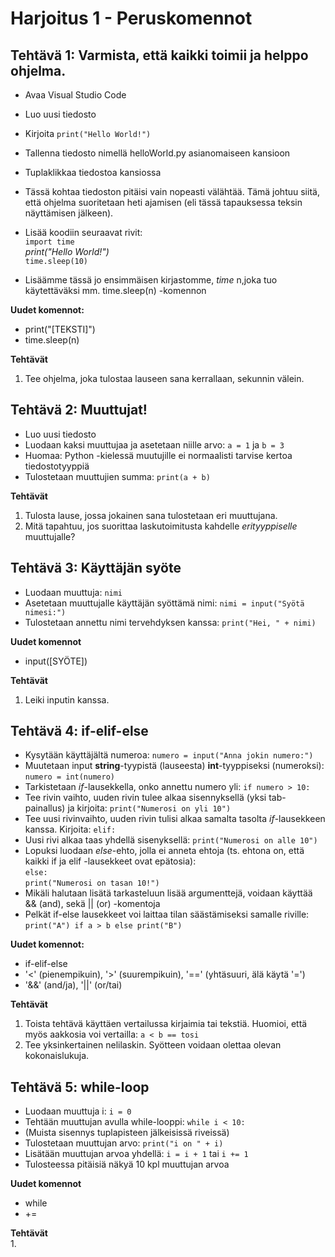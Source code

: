 # Harjoitus 1 - Peruskomennot

## Tehtävä 1: Varmista, että kaikki toimii ja helppo ohjelma.
- Avaa Visual Studio Code
- Luo uusi tiedosto
- Kirjoita `print("Hello World!")`
- Tallenna tiedosto nimellä helloWorld.py asianomaiseen kansioon
- Tuplaklikkaa tiedostoa kansiossa
- Tässä kohtaa tiedoston pitäisi vain nopeasti välähtää. Tämä johtuu siitä, että ohjelma suoritetaan heti ajamisen (eli tässä tapauksessa teksin näyttämisen jälkeen).
- Lisää koodiin seuraavat rivit:  
`import time`  
*print("Hello World!")*  
`time.sleep(10)`  

- Lisäämme tässä jo ensimmäisen kirjastomme, *time* n,joka tuo käytettäväksi mm. time.sleep(n) -komennon

**Uudet komennot:**  
- print("[TEKSTI]")
- time.sleep(n)

**Tehtävät**  
1. Tee ohjelma, joka tulostaa lauseen sana kerrallaan, sekunnin välein.


## Tehtävä 2: Muuttujat!
- Luo uusi tiedosto
- Luodaan kaksi muuttujaa ja asetetaan niille arvo: `a = 1` ja `b = 3`
- Huomaa: Python -kielessä muutujille ei normaalisti tarvise kertoa tiedostotyyppiä
- Tulostetaan muuttujien summa: `print(a + b)`

**Tehtävät**  
1. Tulosta lause, jossa jokainen sana tulostetaan eri muuttujana.
2. Mitä tapahtuu, jos suorittaa laskutoimitusta kahdelle *erityyppiselle* muuttujalle?


## Tehtävä 3: Käyttäjän syöte
- Luodaan muuttuja: `nimi`
- Asetetaan muuttujalle käyttäjän syöttämä nimi: `nimi = input("Syötä nimesi:")`
- Tulostetaan annettu nimi tervehdyksen kanssa: `print("Hei, " + nimi)`

**Uudet komennot**  
- input([SYÖTE])

**Tehtävät**  
1. Leiki inputin kanssa.

## Tehtävä 4: if-elif-else
- Kysytään käyttäjältä numeroa: `numero = input("Anna jokin numero:")`
- Muutetaan input **string**-tyypistä (lauseesta) **int**-tyyppiseksi (numeroksi): `numero = int(numero)`
- Tarkistetaan *if*-lausekkella, onko annettu numero yli: `if numero > 10:`
- Tee rivin vaihto, uuden rivin tulee alkaa sisennyksellä (yksi tab-painallus) ja kirjoita: `print("Numerosi on yli 10")`
- Tee uusi rivinvaihto, uuden rivin tulisi alkaa samalta tasolta *if*-lausekkeen kanssa. Kirjoita: `elif:`
- Uusi rivi alkaa taas yhdellä sisenyksellä: `print("Numerosi on alle 10")`
- Lopuksi luodaan *else*-ehto, jolla ei anneta ehtoja (ts. ehtona on, että kaikki if ja elif -lausekkeet ovat epätosia):  
`else:`  
    `print("Numerosi on tasan 10!")`
- Mikäli halutaan lisätä tarkasteluun lisää argumenttejä, voidaan käyttää && (and), sekä || (or) -komentoja
- Pelkät if-else lausekkeet voi laittaa tilan säästämiseksi samalle riville: `print("A") if a > b else print("B")`

**Uudet komennot:**  
- if-elif-else
- '<' (pienempikuin), '>' (suurempikuin), '==' (yhtäsuuri, älä käytä '=')
- '&&' (and/ja), '||' (or/tai)

**Tehtävät**  
1. Toista tehtävä käyttäen vertailussa kirjaimia tai tekstiä. Huomioi, että myös aakkosia voi vertailla: `a < b == tosi`
2. Tee yksinkertainen nelilaskin. Syötteen voidaan olettaa olevan kokonaislukuja.


## Tehtävä 5: while-loop
- Luodaan muuttuja i: `i = 0`
- Tehtään muuttujan avulla while-looppi: `while i < 10:`
- (Muista sisennys tuplapisteen jälkeisissä riveissä)
- Tulostetaan muuttujan arvo: `print("i on " + i)`
- Lisätään muuttujan arvoa yhdellä: `i = i + 1` tai `i += 1`
- Tulosteessa pitäisiä näkyä 10 kpl muuttujan arvoa

**Uudet komennot**
- while
- +=

**Tehtävät**  
1.
